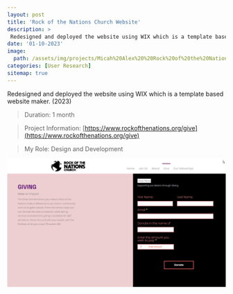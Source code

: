 ```yaml
---
layout: post
title: 'Rock of the Nations Church Website'
description: >
 Redesigned and deployed the website using WIX which is a template based website maker. (2023)
date: '01-10-2023'
image: 
  path: /assets/img/projects/Micah%20Alex%20%20Rock%20of%20the%20Nations%20Church%20Website/764b69f6da6456382b847d42762e6f2d_MD5.jpg
categories: [User Research]
sitemap: true
---
```






Redesigned and deployed the website using WIX which is a template based website maker. (2023)

> Duration: 1 month

> Project Information: [](https://www.rockofthenations.org/give)[https://www.rockofthenations.org/give](https://www.rockofthenations.org/give)

> My Role: Design and Development

<a class="spotlight" href="/assets/img/projects/2018-01-01-Habba-Redesign/Habba.png">![image](/assets/img/projects/Micah%20Alex%20%20Rock%20of%20the%20Nations%20Church%20Website/06a9b546bf27724561f1a4c01a81c6d6_MD5.jpg)</a>